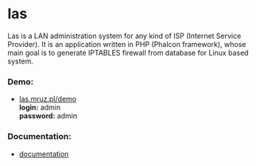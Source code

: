 # las
Las is a LAN administration system for any kind of ISP (Internet Service Provider). It is an application written in PHP (Phalcon framework), whose main goal is to generate IPTABLES firewall from database for Linux based system.

### Demo:
* [las.mruz.pl/demo](http://las.mruz.pl/demo)  
**login:** admin  
**password:** admin

### Documentation:
* [documentation](http://las.mruz.pl/demo/doc)
